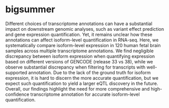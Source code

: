# bigsummer

Different choices of transcriptome annotations can have a substantial impact on downstream genomic analyses, such as variant effect prediction and gene expression quantification. Yet, it remains unclear how these annotations can affect isoform-level quantification in RNA-seq. Here, we systematically compare isoform-level expression in 120 human fetal brain samples across multiple transcriptome annotations. We find negligible discrepancy between isoform expression when quantifying expression based on different versions of GENCODE (release 33 vs 38), while we observe substantial discrepancy when filtering for transcripts with well-supported annotation. Due to the lack of the ground truth for isoform expression, it is hard to discern the more accurate quantification, but we expect such quantification to yield a larger eQTL discovery in the future. Overall, our findings highlight the need for more comprehensive and high-confidence transcriptome annotation for accurate isoform-level quantification. 

